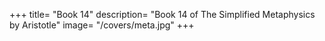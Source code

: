 +++
title= "Book 14"
description= "Book 14 of The Simplified Metaphysics by Aristotle"
image= "/covers/meta.jpg"
+++
